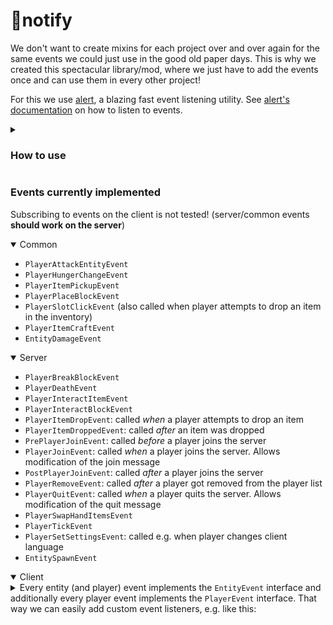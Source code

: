 # 🔔notify

We don't want to create mixins for each project over and over again for the same events we could just use in the good old paper days.
This is why we created this spectacular library/mod, where we just have to add the events once and can use them in every other project!

For this we use [alert](https://github.com/mooziii/alert), a blazing fast event listening utility.
See [alert's documentation](https://github.com/mooziii/alert#tutorial) on how to listen to events.

<details>

<summary>

### How to use

</summary>

Add the following to your mod's `build.gradle.kts` file:
```gradle
repositories {
    mavenCentral()
}

dependencies {
    // ...
    
    modImplementation("de.hglabor:notify:1.0.6")
}
```
Then put the built jar file of notify into your mods folder. You should be able to subscribe to the events like this:
```kotlin
// (On the server)
subscribeToEvent<PlayerJoinEvent> {
    logger.info("Player ${it.player.name.string} joined")
}
```


</details>

### Events currently implemented
Subscribing to events on the client is not tested! (server/common events **should work on the server**)
<details open>

<summary>Common</summary>

- `PlayerAttackEntityEvent`
- `PlayerHungerChangeEvent`
- `PlayerItemPickupEvent`
- `PlayerPlaceBlockEvent`
- `PlayerSlotClickEvent` (also called when player attempts to drop an item in the inventory)
- `PlayerItemCraftEvent`
- `EntityDamageEvent`

</details>

<details open>
<summary>Server</summary>

- `PlayerBreakBlockEvent`
- `PlayerDeathEvent`
- `PlayerInteractItemEvent`
- `PlayerInteractBlockEvent`
- `PlayerItemDropEvent`: called _when_ a player attempts to drop an item
- `PlayerItemDroppedEvent`: called _after_ an item was dropped
- `PrePlayerJoinEvent`: called _before_ a player joins the server
- `PlayerJoinEvent`: called _when_ a player joins the server. Allows modification of the join message
- `PostPlayerJoinEvent`: called _after_ a player joins the server
- `PlayerRemoveEvent`: called _after_ a player got removed from the player list
- `PlayerQuitEvent`: called _when_ a player quits the server. Allows modification of the quit message
- `PlayerSwapHandItemsEvent`
- `PlayerTickEvent`
- `PlayerSetSettingsEvent`: called e.g. when player changes client language
- `EntitySpawnEvent`
</details>

<details open>
<summary>Client</summary>
</details>

<details>
<summary>Every entity (and player) event implements the <code>EntityEvent</code> interface and additionally every player event
implements the <code>PlayerEvent</code> interface. That way we can easily add custom event listeners, e.g. like this:</summary>

```kotlin
inline fun <reified T : Event> customSubscribeToEvent(
    noinline isActiveCallback: () -> Boolean = { true },
    priority: Int = -1,
    noinline handleCallback: (T) -> Unit,
) = subscribeToEvent<T>(isActiveCallback, priority) {
    if (it is EntityEvent && it.entity is PlayerEntity && it.entity.customProperty == "foo") {
        handleCallback(it)
    }
}
```
In this example, when we e.g. use `customSubscribeToEvent<PlayerDeathEvent> {...}` we only listen to player death events
where the player has the `customProperty` set to `"foo"`.

</details>